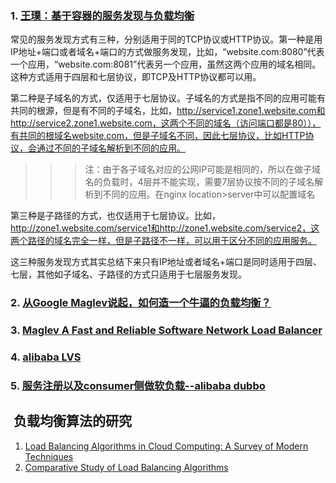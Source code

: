 ###  1. [王璞：基于容器的服务发现与负载均衡](http://gitbook.cn/books/59a901828116b10782dca13e/index.html)
常见的服务发现方式有三种，分别适用于同的TCP协议或HTTP协议。第一种是用IP地址+端口或者域名+端口的方式做服务发现，比如，“website.com:8080”代表一个应用，“website.com:8081”代表另一个应用，虽然这两个应用的域名相同。这种方式适用于四层和七层协议，即TCP及HTTP协议都可以用。

第二种是子域名的方式，仅适用于七层协议。子域名的方式是指不同的应用可能有共同的根源，但是有不同的子域名，比如，http://service1.zone1.website.com和http://service2.zone1.website.com，这两个不同的域名（访问端口都是80）），有共同的根域名website.com，但是子域名不同，因此七层协议，比如HTTP协议，会通过不同的子域名解析到不同的应用。

>>> 注：由于各子域名对应的公网IP可能是相同的，所以在做子域名的负载时，4层并不能实现，需要7层协议按不同的子域名解析到不同的应用。在nginx location>server中可以配置域名

第三种是子路径的方式，也仅适用于七层协议。比如，http://zone1.website.com/service1和http://zone1.website.com/service2，这两个路径的域名完全一样，但是子路径不一样，可以用于区分不同的应用服务。

这三种服务发现方式其实总结下来只有IP地址或者域名+端口是同时适用于四层、七层，其他如子域名、子路径的方式只适用于七层服务发现。


###  2. [从Google Maglev说起，如何造一个牛逼的负载均衡？](https://zhuanlan.zhihu.com/p/22360384)

###  3. [Maglev A Fast and Reliable Software Network Load Balancer]()

###  4. [alibaba LVS](https://github.com/alibaba/LVS)

###  5. [服务注册以及consumer侧做软负载--alibaba dubbo](https://dubbo.gitbooks.io)

##  负载均衡算法的研究

1. [Load Balancing Algorithms in Cloud Computing: A Survey of Modern Techniques](https://ieeexplore.ieee.org/stamp/stamp.jsp?tp=&arnumber=7396341)
2. [Comparative Study of Load Balancing Algorithms](https://pdfs.semanticscholar.org/b5a1/0517d04d9f1f9b0e8273ba60e33485d65042.pdf)


